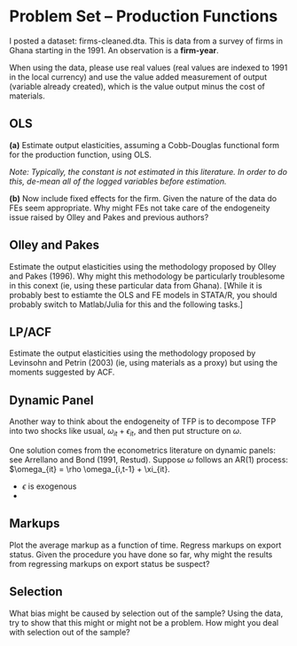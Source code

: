 # Problem Set – Production Functions

I posted a dataset: firms-cleaned.dta. This is data from a survey of firms in Ghana starting in the 1991. An observation is a  **firm-year**.

When using the data, please use real values (real values are indexed to 1991 in the local currency) and use the value added measurement of output (variable already created), which is the value output minus the cost of materials.

## OLS

**(a)**  Estimate output elasticities, assuming a Cobb-Douglas functional form for the production function, using OLS.

_Note: Typically, the constant is not estimated in this literature. In order to do this, de-mean all of the logged variables before estimation._

**(b)**  Now include fixed effects for the firm. Given the nature of the data do FEs seem appropriate. Why might FEs not take care of the endogeneity issue raised by Olley and Pakes and previous authors?

## Olley and Pakes

Estimate the output elasticities using the methodology proposed by Olley and Pakes (1996). Why might this methodology be particularly troublesome in this conext (ie, using these particular data from Ghana). [While it is probably best to estiamte the OLS and FE models in STATA/R, you should probably switch to Matlab/Julia for this and the following tasks.]

## LP/ACF

Estimate the output elasticities using the methodology proposed by Levinsohn and Petrin (2003) (ie, using materials as a proxy) but using the moments suggested by ACF.

## Dynamic Panel
Another way to think about the endogeneity of TFP is to decompose TFP into two shocks like usual, $\omega_{it} + \epsilon_{it}$, and then put structure on $\omega$. 

One solution comes from the econometrics literature on dynamic panels: see Arrellano and Bond (1991, Restud). Suppose $\omega$ follows an AR(1) process: $\omega_{it} = \rho \omega_{i,t-1} + \xi_{it}. 
* $\epsilon$ is exogenous
* 

## Markups

Plot the average markup as a function of time. Regress markups on export status. Given the procedure you have done so far, why might the results from regressing markups on export status be suspect?

## Selection

What bias might be caused by selection out of the sample? Using the data, try to show that this might or might not be a problem. How might you deal with selection out of the sample?

<!--stackedit_data:
eyJoaXN0b3J5IjpbLTUxODAyNTk3MV19
-->